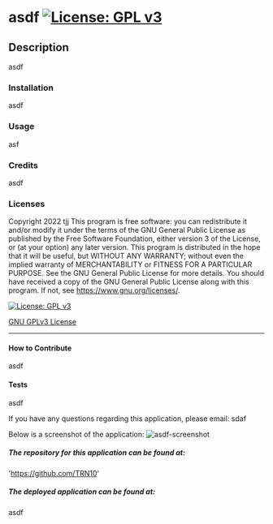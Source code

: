 # asdf [![License: GPL v3](https://img.shields.io/badge/License-GPLv3-blue.svg)](https://www.gnu.org/licenses/gpl-3.0)

## Description

asdf

### Installation

asdf

### Usage

asf

### Credits

asdf

### Licenses

Copyright 2022 tjj
This program is free software: you can redistribute it and/or modify it under the terms of the GNU General Public License as published by the Free Software Foundation, either version 3 of the License, or (at your option) any later version.
      This program is distributed in the hope that it will be useful, but WITHOUT ANY WARRANTY; without even the implied warranty of MERCHANTABILITY or FITNESS FOR A PARTICULAR PURPOSE. See the GNU General Public License for more details.
      You should have received a copy of the GNU General Public License along with this program. If not, see <https://www.gnu.org/licenses/>.

[![License: GPL v3](https://img.shields.io/badge/License-GPLv3-blue.svg)](https://www.gnu.org/licenses/gpl-3.0)

[GNU GPLv3 License](https://www.gnu.org/licenses/gpl-3.0.en.html)


---

#### How to Contribute

asdf

#### Tests

asdf

If you have any questions regarding this application, please email: sdaf  

Below is a screenshot of the application:
![asdf-screenshot](asdf)

##### The repository for this application can be found at: 

'https://github.com/TRN10'

##### The deployed application can be found at: 

asdf

